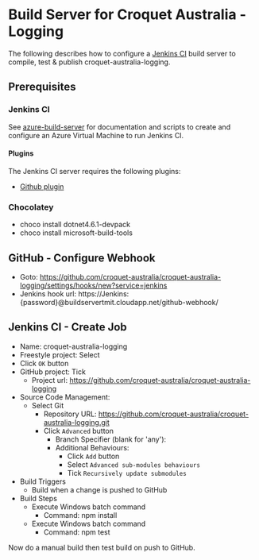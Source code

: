# Build Server for Croquet Australia - Logging

The following describes how to configure a [Jenkins CI](http://jenkins-ci.org/) build server to compile, test & publish croquet-australia-logging.

## Prerequisites

### Jenkins CI

See [azure-build-server](https://github.com/timmurphy/azure-build-server) for documentation and scripts to create and configure an Azure Virtual Machine to run Jenkins CI.

#### Plugins

The Jenkins CI server requires the following plugins:

- [Github plugin](https://wiki.jenkins-ci.org/display/JENKINS/GitHub+Plugin)

### Chocolatey

- choco install dotnet4.6.1-devpack
- choco install microsoft-build-tools

## GitHub - Configure Webhook

- Goto: https://github.com/croquet-australia/croquet-australia-logging/settings/hooks/new?service=jenkins
- Jenkins hook url: https://Jenkins:{password}@buildservertmit.cloudapp.net/github-webhook/

## Jenkins CI - Create Job

- Name: croquet-australia-logging
- Freestyle project: Select
- Click `OK` button
- GitHub project: Tick
    - Project url: https://github.com/croquet-australia/croquet-australia-logging
- Source Code Management:
    - Select Git
        - Repository URL: https://github.com/croquet-australia/croquet-australia-logging.git
        - Click `Advanced` button
            - Branch Specifier (blank for 'any'): <blank>
            - Additional Behaviours:
                - Click `Add` button
                - Select `Advanced sub-modules behaviours`
                - Tick `Recursively update submodules`                
- Build Triggers
    - Build when a change is pushed to GitHub
- Build Steps
    - Execute Windows batch command
        - Command: npm install
    - Execute Windows batch command
        - Command: npm test

Now do a manual build then test build on push to GitHub.